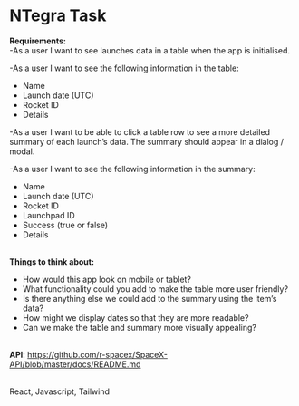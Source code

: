 # NTegra Task
__Requirements:__<br>
-As a user I want to see launches data in a table when the app is initialised.

-As a user I want to see the following information in the table:
- Name<br>
- Launch date (UTC)<br>
- Rocket ID<br>
- Details

-As a user I want to be able to click a table row to see a more detailed summary of each launch’s data. The summary should appear in a dialog / modal.

-As a user I want to see the following information in the summary:
- Name<br>
- Launch date (UTC)<br>
- Rocket ID<br>
- Launchpad ID<br>
- Success (true or false)<br>
- Details<br><br>

__Things to think about:__
- How would this app look on mobile or tablet?<br>
- What functionality could you add to make the table more user friendly?<br>
- Is there anything else we could add to the summary using the item’s data?<br>
- How might we display dates so that they are more readable?<br>
- Can we make the table and summary more visually appealing?<br><br>

__API__: https://github.com/r-spacex/SpaceX-API/blob/master/docs/README.md<br><br>

React, Javascript, Tailwind